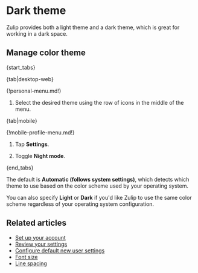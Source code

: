 # Dark theme

Zulip provides both a light theme and a dark theme, which is great
for working in a dark space.

## Manage color theme

{start_tabs}

{tab|desktop-web}

{!personal-menu.md!}

1. Select the desired theme using the row of icons in the middle of the menu.

{tab|mobile}

{!mobile-profile-menu.md!}

1. Tap **Settings**.

1. Toggle **Night mode**.

{end_tabs}

The default is **Automatic (follows system settings)**, which detects which
theme to use based on the color scheme used by your operating system.

You can also specify **Light** or **Dark** if you'd like Zulip to use the same
color scheme regardless of your operating system configuration.

## Related articles

* [Set up your account](/help/set-up-your-account)
* [Review your settings](/help/review-your-settings)
* [Configure default new user settings](/help/configure-default-new-user-settings)
* [Font size](/help/font-size)
* [Line spacing](/help/line-spacing)
